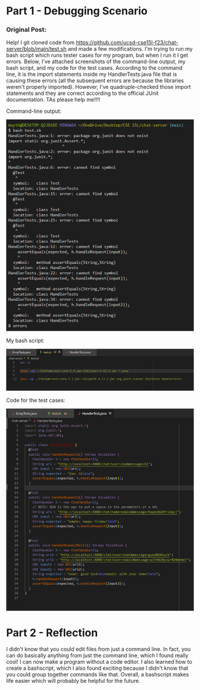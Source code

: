 # Part 1 - Debugging Scenario

### Original Post:
Help! I git cloned code from https://github.com/ucsd-cse15l-f23/chat-server/blob/main/test.sh and made a few modifications. I'm trying to run my bash script which runs tester cases for my program, but when I run it I get errors. Below, I've attached screenshots of the command-line output, my bash script, and my code for the test cases. According to the command line, it is the import statements inside my HandlerTests.java file that is causing these errors (all the subsequent errors are because the libraries weren't properly imported). However, I've quadruple-checked those import statements and they are correct according to the official JUnit documentation. TAs please help me!!!!

Command-line output:

![image1](screenshot1.png)

My bash script:

![image2](screenshot2.png)

Code for the test cases:

![image3](screenshot3.png)


# Part 2 - Reflection

I didn't know that you could edit files from just a command line. In fact, you can do basically anything from just the command line, which I found really cool! I can now make a program without a code editor. I also learned how to create a bashscript, which I also found exciting because I didn't know that you could group together commands like that. Overall, a bashscript makes life easier which will probably be helpful for the future.

